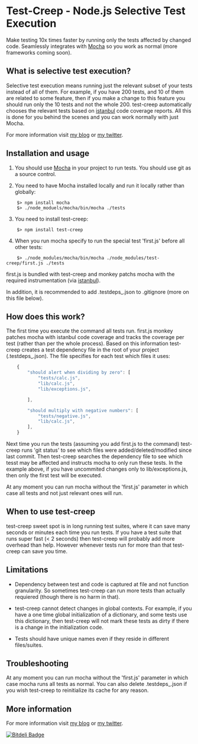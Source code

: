 # Test-Creep - Node.js Selective Test Execution

Make testing 10x times faster by running only the tests affected by changed code. Seamlessly integrates with [Mocha](http://visionmedia.github.com/mocha/) so you work as normal (more frameworks coming soon).


## What is selective test execution?

Selective test execution means running just the relevant subset of your tests instead of all of them. For example, if you have 200 tests, and 10 of them are related to some feature, then if you make a change to this feature you should run only the 10 tests and not the whole 200. test-creep automatically chooses the relevant tests based on [istanbul](https://github.com/gotwarlost/istanbul) code coverage reports. All this is done for you behind the scenes and you can work normally with just Mocha.

For more information visit [my blog](http://webservices20.blogspot.com/) or [my twitter](https://twitter.com/YaronNaveh).


## Installation and usage

1. You should use [Mocha](http://visionmedia.github.com/mocha/) in your project to run tests. You should use git as a source control.

2. You need to have Mocha installed locally and run it locally rather than globally:
`````
    $> npm install mocha
    $> ./node_moduels/mocha/bin/mocha ./tests
`````

3. You need to install test-creep:
`````
    $> npm install test-creep
`````

4. When you run mocha specify to run the special test 'first.js' before all other tests:
`````
    $> ./node_modules/mocha/bin/mocha ./node_modules/test-creep/first.js ./tests
`````
   first.js is bundled with test-creep and monkey patchs mocha with the required instrumentation (via [istanbul](https://github.com/gotwarlost/istanbul)).

In addition, it is recommended to add .testdeps_.json to .gitignore (more on this file below).

## How does this work?

The first time you execute the command all tests run. first.js monkey patches mocha with istanbul code coverage and tracks the coverage per test (rather than per the whole process). Based on this information test-creep creates a test dependency file in the root of your project (.testdeps_.json). The file specifies for each test which files it uses:


`````javascript
    {
        "should alert when dividing by zero": [
            "tests/calc.js",
            "lib/calc.js",
            "lib/exceptions.js",

        ],

        "should multiply with negative numbers": [
            "tests/negative.js",
            "lib/calc.js",            
        ],
    }

`````

Next time you run the tests (assuming you add first.js to the command) test-creep runs 'git status' to see which files were added/deleted/modified since last commit. Then test-creep searches the dependency file to see which tesst may be affected and instructs mocha to only run these tests. In the example above, if you have uncommited changes only to lib/exceptions.js, then only the first test will be executed.

At any moment you can run mocha without the 'first.js' parameter in which case all tests and not just relevant ones will run.


## When to use test-creep
test-creep sweet spot is in long running test suites, where it can save many seconds or minutes each time you run tests. If you have a test suite that runs super fast (< 2 seconds) then test-creep will probably add more overhead than help. However whenever tests run for more than that test-creep can save you time.


## Limitations
* Dependency between test and code is captured at file and not function granularity. So sometimes test-creep can run more tests than actually requiered (though there is no harm in that).

* test-creep cannot detect changes in global contexts. For example, if you have a one time global initialization of a dictionary, and some tests use this dictionary, then test-creep will not mark these tests as dirty if there is a change in the initialization code. 

* Tests should have unique names even if they reside in different files/suites.


## Troubleshooting
At any moment you can run mocha without the 'first.js' parameter in which case mocha runs all tests as normal.
You can also delete .testdeps_.json if you wish test-creep to reinitialize its cache for any reason.


## More information
For more information visit [my blog](http://webservices20.blogspot.com/) or [my twitter](https://twitter.com/YaronNaveh).


[![Bitdeli Badge](https://d2weczhvl823v0.cloudfront.net/yaronn/test-creep/trend.png)](https://bitdeli.com/free "Bitdeli Badge")

